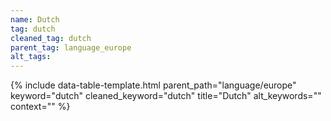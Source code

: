 ```yaml
---
name: Dutch
tag: dutch
cleaned_tag: dutch
parent_tag: language_europe
alt_tags: 
---
```


{% include data-table-template.html 
  parent_path="language/europe" 
  keyword="dutch" 
  cleaned_keyword="dutch" 
  title="Dutch"
  alt_keywords=""
  context=""
%}

